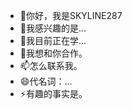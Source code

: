 - 👋你好，我是SKYLINE287
- 👀我感兴趣的是...
- 🌱我目前正在学...
- 💞️我想和你合作。
- 📫怎么联系我。
- 😄代名词：…
- ⚡有趣的事实是。

<!---
SKYLINE287是一款名为✨特殊的✨存储库，因为它的READ ME.md（此文件）出现在您的GitHub个人资料中。
您可以单击"预览"链接查看您的更改。
--->
